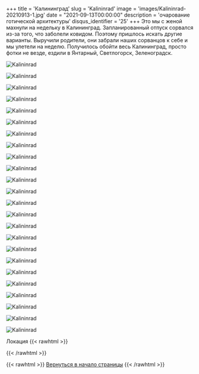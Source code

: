 +++
title = 'Калининград'
slug = 'Kalininrad'
image = 'images/Kalininrad-20210913-1.jpg'
date = "2021-09-13T00:00:00"
description = 'очарование готической архитектуры'
disqus_identifier = '25'
+++
Это мы с женой махнули на недельку в Калининград. Запланированный отпуск сорвался из-за того, что заболели ковидом. Поэтому пришлось искать другие варианты. Выручили родители, они забрали наших сорванцов к себе и мы улетели на неделю.
Получилось обойти весь Калининград, просто фотки не везде, ездили в Янтарный, Светлогорск, Зеленоградск.

![Kalininrad](/images/Kalininrad-20210913-2.jpg)

![Kalininrad](/images/Kalininrad-20210913-3.jpg)

![Kalininrad](/images/Kalininrad-20210913-4.jpg)

![Kalininrad](/images/Kalininrad-20210913-5.jpg)

![Kalininrad](/images/Kalininrad-20210913-6.jpg)

![Kalininrad](/images/Kalininrad-20210913-7.jpg)

![Kalininrad](/images/Kalininrad-20210913-8.jpg)

![Kalininrad](/images/Kalininrad-20210913-9.jpg)

![Kalininrad](/images/Kalininrad-20210913-10.jpg)

![Kalininrad](/images/Kalininrad-20210913-11.jpg)

![Kalininrad](/images/Kalininrad-20210913-12.jpg)

![Kalininrad](/images/Kalininrad-20210913-13.jpg)

![Kalininrad](/images/Kalininrad-20210913-14.jpg)

![Kalininrad](/images/Kalininrad-20210913-15.jpg)

![Kalininrad](/images/Kalininrad-20210913-16.jpg)

![Kalininrad](/images/Kalininrad-20210913-17.jpg)

![Kalininrad](/images/Kalininrad-20210913-18.jpg)

![Kalininrad](/images/Kalininrad-20210913-19.jpg)

![Kalininrad](/images/Kalininrad-20210913-20.jpg)

![Kalininrad](/images/Kalininrad-20210913-21.jpg)

![Kalininrad](/images/Kalininrad-20210913-22.jpg)

![Kalininrad](/images/Kalininrad-20210913-23.jpg)

![Kalininrad](/images/Kalininrad-20210913-24.jpg)

![Kalininrad](/images/Kalininrad-20210913-25.jpg)

Локация
{{< rawhtml >}}
<script type="text/javascript" charset="utf-8" async src="https://api-maps.yandex.ru/services/constructor/1.0/js/?um=constructor%3Ae793e02d31070bc1fe8832959306fb60efbf4f4953548e631c74e27ed587c121&amp;width=500&amp;height=400&amp;lang=ru_RU&amp;scroll=true"></script>
{{< /rawhtml >}}

{{< rawhtml >}}
<a href="#">Вернуться в начало страницы</a>
{{< /rawhtml >}}
